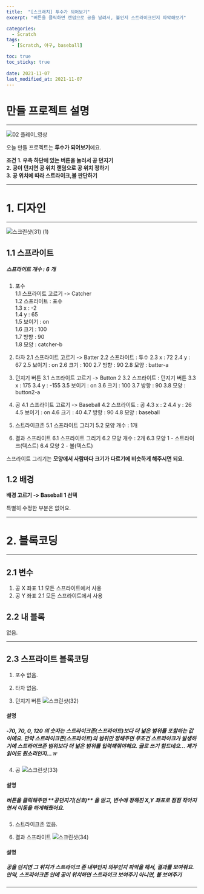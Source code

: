 ```yaml
---
title:  "[스크래치] 투수가 되어보기"
excerpt: "버튼을 클릭하면 랜덤으로 공을 날려서, 볼인지 스트라이크인지 파악해보기"

categories:
  - Scratch
tags:
  - [Scratch, 야구, baseball]

toc: true
toc_sticky: true
 
date: 2021-11-07
last_modified_at: 2021-11-07
---
```


# 만들 프로젝트 설명
---

![02  플레이_영상](https://user-images.githubusercontent.com/55564114/140641912-fbf893ec-5b04-46f2-a1c3-4930296a2945.gif)

오늘 만들 프로젝트는 **투수가 되어보기**에요.  

**조건**
**1. 우측 하단에 있는 버튼을 눌러서 공 던지기**  
**2. 공이 던지면 공 위치 랜덤으로 공 위치 정하기**  
**3. 공 위치에 따라 스트라이크,볼 판단하기**  

---

# 1. 디자인
---

![스크린샷(31) (1)](https://user-images.githubusercontent.com/55564114/140642047-a8252b8b-8b39-44b3-ae33-64901a6328b0.png)

## 1.1 스프라이트
<h5> 스프라이트 개수 : 6 개 </h5>

1. 포수  
1.1 스프라이트 고르기 -> Catcher  
1.2 스프라이트 : 포수  
1.3 x : -2  
1.4 y : 65  
1.5 보이기 : on  
1.6 크기 : 100  
1.7 방향 : 90  
1.8 모양 : catcher-b  

2. 타자
2.1 스프라이트 고르기 -> Batter
2.2 스프라이트 : 투수
2.3 x : 72 
2.4 y : 67
2.5 보이기 : on
2.6 크기 : 100
2.7 방향 : 90
2.8 모양 : batter-a  

3. 던지기 버튼
3.1 스프라이트 고르기 -> Button 2
3.2 스프라이트 : 던지기 버튼
3.3 x : 175 
3.4 y : -155
3.5 보이기 : on
3.6 크기 : 100
3.7 방향 : 90
3.8 모양 : button2-a  

4. 공
4.1 스프라이트 고르기 -> Baseball
4.2 스프라이트 : 공
4.3 x : 2 
4.4 y : 26
4.5 보이기 : on
4.6 크기 : 40
4.7 방향 : 90
4.8 모양 : baseball  

5. 스트라이크존
5.1 스프라이트 그리기 
5.2 모양 개수 : 1개 
 

6. 결과 스프라이트
6.1 스프라이트 그리기
6.2 모양 개수 : 2개
6.3 모양 1 - 스트라이크(텍스트)
6.4 모양 2 - 볼(텍스트)  

스프라이트 그리기는 **모양에서 사람마다 크기가 다르기에 비슷하게 해주시면 되요**.  

## 1.2 배경

**배경 고르기 -> Baseball 1 선택**  

특별히 수정한 부분은 없어요.

---

# 2. 블록코딩

---

## 2.1 변수
1. 공 X 좌표
1.1 모든 스프라이트에서 사용
2. 공 Y 좌표
2.1 모든 스프라이트에서 사용

## 2.2 내 블록 
없음.

---

## 2.3 스프라이트 블록코딩

1. 포수
없음.

2. 타자
없음.

3. 던지기 버튼
![스크린샷(32)](https://user-images.githubusercontent.com/55564114/140642583-d4c2058f-4d6e-4db2-b3ed-cdc9bbff4632.png)

<h4>설명</h4>  
<h5>-70, 70, 0, 120 의 숫자는 스트라이크존(스프라이트)보다 더 넒은 범위를 포함하는 값이에요.  
만약 스트라이크존(스프라이트)의 범위만 정해주면 무조건 스트라이크가 발생하기에 스트라이크존 범위보다 더 넒은 범위를 입력해줘야해요.  
글로 쓰기 힘드네요... 제가 읽어도 뭔소리인지...ㅠ</h5>

4. 공
![스크린샷(33)](https://user-images.githubusercontent.com/55564114/140642608-6461ee7b-fec3-43e9-9f3f-65caec4e8c05.png)

<h4>설명</h4>  
<h5>버튼을 클릭해주면 **공던지기(신호)** 을 받고, 변수에 정해진 X,Y 좌표로 점점 작아지면서 이동을 하게해줬어요.</h5>  

5. 스트라이크존
없음.

6. 결과 스프라이트
![스크린샷(34)](https://user-images.githubusercontent.com/55564114/140642729-0eeaa295-a9ad-48e5-8176-500e02da467a.png)

<h4>설명</h4>

<h5>공을 던지면 그 위치가 스트라이크 존 내부인지 외부인지 파악을 해서, 결과를 보여줘요.  
만약, 스프라이크존 안에 공이 위치하면 스트라이크 보여주기  
아니면, 볼 보여주기 </h5>

---
